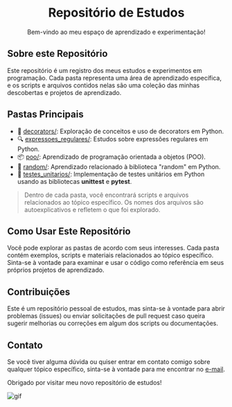 <div align="center">
    <h1>Repositório de Estudos</h1>
</div>
<div align="center">
    <p>Bem-vindo ao meu espaço de aprendizado e experimentação!</p>
</div>

## Sobre este Repositório

Este repositório é um registro dos meus estudos e experimentos em programação. Cada pasta representa uma área de aprendizado específica, e os scripts e arquivos contidos nelas são uma coleção das minhas descobertas e projetos de aprendizado.

## Pastas Principais

- 🔧 [decorators/](decorators/): Exploração de conceitos e uso de decorators em Python.
- 🔍 [expressoes_regulares/](expressoes_regulares/): Estudos sobre expressões regulares em Python.
- 📦 [poo/](poo/): Aprendizado de programação orientada a objetos (POO).
- 🎲 [random/](random/): Aprendizado relacionado à biblioteca "random" em Python.
- 🧪 [testes_unitarios/](testes_unitarios/): Implementação de testes unitários em Python usando as bibliotecas <b>unittest</b> e <b>pytest</b>.

> Dentro de cada pasta, você encontrará scripts e arquivos relacionados ao tópico específico. Os nomes dos arquivos são autoexplicativos e refletem o que foi explorado.

## Como Usar Este Repositório

Você pode explorar as pastas de acordo com seus interesses. Cada pasta contém exemplos, scripts e materiais relacionados ao tópico específico. Sinta-se à vontade para examinar e usar o código como referência em seus próprios projetos de aprendizado.

## Contribuições

Este é um repositório pessoal de estudos, mas sinta-se à vontade para abrir problemas (issues) ou enviar solicitações de pull request caso queira sugerir melhorias ou correções em algum dos scripts ou documentações.

## Contato

Se você tiver alguma dúvida ou quiser entrar em contato comigo sobre qualquer tópico específico, sinta-se à vontade para me encontrar no [e-mail](mailto:gustavoalerosas@gmail.com).

Obrigado por visitar meu novo repositório de estudos!
<div>
  <img src=https://i.imgur.com/nRV7iSh.gifhttps://imgur.com/NkMONh3" alt="gif" />
</div>